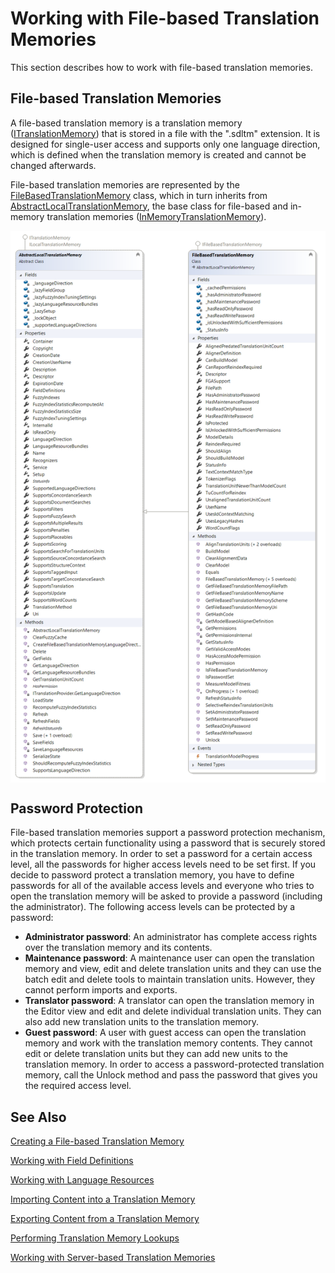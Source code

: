 Working with File-based Translation Memories
=====
This section describes how to work with file-based translation memories.

File-based Translation Memories
-----
A file-based translation memory is a translation memory ([ITranslationMemory](../../api/translationmemory/Sdl.LanguagePlatform.TranslationMemoryApi.ITranslationMemory.yml)) that is stored in a file with the ".sdltm" extension. It is designed for single-user access and supports only one language direction, which is defined when the translation memory is created and cannot be changed afterwards.

File-based translation memories are represented by the [FileBasedTranslationMemory](../../api/translationmemory/Sdl.LanguagePlatform.TranslationMemoryApi.FileBasedTranslationMemory.yml) class, which in turn inherits from [AbstractLocalTranslationMemory](../../api/translationmemory/Sdl.LanguagePlatform.TranslationMemoryApi.AbstractLocalTranslationMemory.yml), the base class for file-based and in-memory translation memories ([InMemoryTranslationMemory](../../api/translationmemory/Sdl.LanguagePlatform.TranslationMemoryApi.InMemoryTranslationMemory.yml)).

<img style="display:block; " src="images/Cd-FileBasedTranslationMemory.png"/>

Password Protection
-----
File-based translation memories support a password protection mechanism, which protects certain functionality using a password that is securely stored in the translation memory. In order to set a password for a certain access level, all the passwords for higher access levels need to be set first. If you decide to password protect a translation memory, you have to define passwords for all of the available access levels and everyone who tries to open the translation memory will be asked to provide a password (including the administrator). The following access levels can be protected by a password:

* **Administrator password**: An administrator has complete access rights over the translation memory and its contents.
* **Maintenance password**: A maintenance user can open the translation memory and view, edit and delete translation units and they can use the batch edit and delete tools to maintain translation units. However, they cannot perform imports and exports.
* **Translator password**: A translator can open the translation memory in the Editor view and edit and delete individual translation units. They can also add new translation units to the translation memory.
* **Guest password**: A user with guest access can open the translation memory and work with the translation memory contents. They cannot edit or delete translation units but they can add new units to the translation memory.
In order to access a password-protected translation memory, call the Unlock method and pass the password that gives you the required access level.

See Also
-----------
[Creating a File-based Translation Memory](creating_a_file_based_translation_memory.md)

[Working with Field Definitions](working_with_field_definitions.md)

[Working with Language Resources](working_with_language_resources.md)

[Importing Content into a Translation Memory](importing_content_into_a_translation_memory.md)

[Exporting Content from a Translation Memory](exporting_content_from_a_translation_memory.md)

[Performing Translation Memory Lookups](performing_filebased_tm_lookups.md)

[Working with Server-based Translation Memories](working_with_server_based_translation_memories.md)
